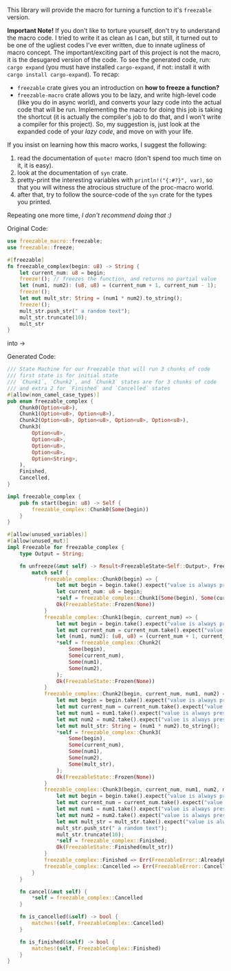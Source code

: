 This library will provide the macro for turning a function to it's `freezable` version.

**Important Note!**
If you don't like to torture yourself, don't try to understand the macro code. I tried to write it as clean as I can,
but still, it turned out to be one of the ugliest codes I've ever written, due to innate ugliness of macro concept.
The important/exciting part of this project is not the macro, it is the desugared version of the code.
To see the generated code, run: ```cargo expand``` (you must have installed `cargo-expand`, if not: install it with `cargo install cargo-expand`).
To recap:
- `freezable` crate gives you an introduction on **how to freeze a function?**
- `freezable-macro` crate allows you to be lazy, and write high-level code (like you do in async world),
and converts your lazy code into the actual code that will be run. Implementing the macro for doing this job is
taking the shortcut (it is actually the compiler's job to do that, and I won't write a compiler for this project).
So, my suggestion is, just look at the expanded code of your *lazy code*, and move on with your life.


If you insist on learning how this macro works, I suggest the following:
1. read the documentation of `quote!` macro (don't spend too much time on it, it is easy).
2. look at the documentation of `syn` crate.
3. pretty-print the interesting variables with `println!("{:#?}", var)`, so that you will witness the atrocious structure of the proc-macro world.
4. after that, try to follow the source-code of the `syn` crate for the types you printed.

Repeating one more time, *I don't recommend doing that :)*

Original Code:
```rust
use freezable_macro::freezable;
use freezable::freeze;

#[freezable]
fn freezable_complex(begin: u8) -> String {
    let current_num: u8 = begin;
    freeze!(); // freezes the function, and returns no partial value
    let (num1, num2): (u8, u8) = (current_num + 1, current_num - 1);
    freeze!();
    let mut mult_str: String = (num1 * num2).to_string();
    freeze!();
    mult_str.push_str(" a random text");
    mult_str.truncate(10);
    mult_str
}
```

into ->

Generated Code:
```rust
/// State Machine for our Freezable that will run 3 chunks of code
/// first state is for initial state
/// `Chunk1`, `Chunk2`, and `Chunk3` states are for 3 chunks of code
/// and extra 2 for `Finished` and `Cancelled` states
#[allow(non_camel_case_types)]
pub enum freezable_complex {
    Chunk0(Option<u8>),
    Chunk1(Option<u8>, Option<u8>),
    Chunk2(Option<u8>, Option<u8>, Option<u8>, Option<u8>),
    Chunk3(
        Option<u8>,
        Option<u8>,
        Option<u8>,
        Option<u8>,
        Option<String>,
    ),
    Finished,
    Cancelled,
}

impl freezable_complex {
    pub fn start(begin: u8) -> Self {
        freezable_complex::Chunk0(Some(begin))
    }
}

#[allow(unused_variables)]
#[allow(unused_mut)]
impl Freezable for freezable_complex {
    type Output = String;

    fn unfreeze(&mut self) -> Result<FreezableState<Self::Output>, FreezableError> {
        match self {
            freezable_complex::Chunk0(begin) => {
                let mut begin = begin.take().expect("value is always present");
                let current_num: u8 = begin;
                *self = freezable_complex::Chunk1(Some(begin), Some(current_num));
                Ok(FreezableState::Frozen(None))
            }
            freezable_complex::Chunk1(begin, current_num) => {
                let mut begin = begin.take().expect("value is always present");
                let mut current_num = current_num.take().expect("value is always present");
                let (num1, num2): (u8, u8) = (current_num + 1, current_num - 1);
                *self = freezable_complex::Chunk2(
                    Some(begin),
                    Some(current_num),
                    Some(num1),
                    Some(num2),
                );
                Ok(FreezableState::Frozen(None))
            }
            freezable_complex::Chunk2(begin, current_num, num1, num2) => {
                let mut begin = begin.take().expect("value is always present");
                let mut current_num = current_num.take().expect("value is always present");
                let mut num1 = num1.take().expect("value is always present");
                let mut num2 = num2.take().expect("value is always present");
                let mut mult_str: String = (num1 * num2).to_string();
                *self = freezable_complex::Chunk3(
                    Some(begin),
                    Some(current_num),
                    Some(num1),
                    Some(num2),
                    Some(mult_str),
                );
                Ok(FreezableState::Frozen(None))
            }
            freezable_complex::Chunk3(begin, current_num, num1, num2, mult_str) => {
                let mut begin = begin.take().expect("value is always present");
                let mut current_num = current_num.take().expect("value is always present");
                let mut num1 = num1.take().expect("value is always present");
                let mut num2 = num2.take().expect("value is always present");
                let mut mult_str = mult_str.take().expect("value is always present");
                mult_str.push_str(" a random text");
                mult_str.truncate(10);
                *self = freezable_complex::Finished;
                Ok(FreezableState::Finished(mult_str))
            }
            freezable_complex::Finished => Err(FreezableError::AlreadyFinished),
            freezable_complex::Cancelled => Err(FreezableError::Cancelled),
        }
    }

    fn cancel(&mut self) {
        *self = freezable_complex::Cancelled
    }

    fn is_cancelled(&self) -> bool {
        matches!(self, FreezableComplex::Cancelled)
    }

    fn is_finished(&self) -> bool {
        matches!(self, FreezableComplex::Finished)
    }
}
```
